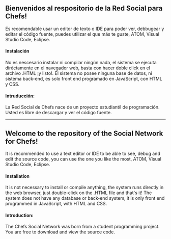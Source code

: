 ## Bienvenidos al respositorio de la Red Social para Chefs!

Es recomendable usar un editor de texto o IDE para poder ver, debbugear y editar el código fuente, puedes utilizar el que más te guste, ATOM, Visual Studio Code, Eclipse.


#### **Instalación**
No es nescesario instalar ni compilar ningún nada, el sistema se ejecuta diréctamente en el navegador web, basta con hacer doble click en el archivo .HTML ¡y listo!. El sistema no posee ninguna base de datos, ni sistema back-end, es solo front end programado en JavaScript, con HTML y CSS.

#### Intruducción:

La Red Social de Chefs nace de un proyecto estudiantíl de programación. Usted es libre de descargar y ver el código fuente.

----------------------------------------------------------------------------------------------------------------------------------------------------------------------------------

## Welcome to the repository of the Social Network for Chefs!

It is recommended to use a text editor or IDE to be able to see, debug and edit the source code, you can use the one you like the most, ATOM, Visual Studio Code, Eclipse.


#### Installation
It is not necessary to install or compile anything, the system runs directly in the web browser, just double-click on the .HTML file and that's it! The system does not have any database or back-end system, it is only front end programmed in JavaScript, with HTML and CSS.

#### Introduction:

The Chefs Social Network was born from a student programming project. You are free to download and view the source code.
